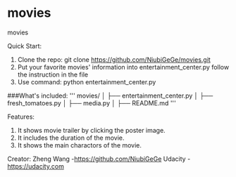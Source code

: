 # movies
movies

Quick Start:
  1. Clone the repo: git clone https://github.com/NiubiGeGe/movies.git
  2. Put your favorite movies' information into entertainment_center.py follow
       the instruction in the file
  3. Use command: python entertainment_center.py

###What's included:
'''
  movies/
│   ├── entertainment_center.py
│   ├── fresh_tomatoes.py
│   ├── media.py
│   ├── README.md
'''

Features:
  1. It shows movie trailer by clicking the poster image.
  2. It includes the duration of the movie.
  3. It shows the main charactors of the movie.

Creator:
  Zheng Wang
    -https://github.com/NiubiGeGe
  Udacity
    -https://udacity.com